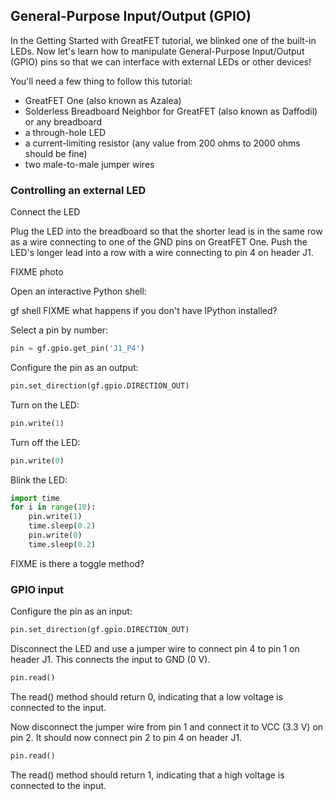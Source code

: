## General-Purpose Input/Output (GPIO)

In the Getting Started with GreatFET tutorial, we blinked one of the built-in
LEDs.  Now let's learn how to manipulate General-Purpose Input/Output (GPIO)
pins so that we can interface with external LEDs or other devices!

You'll need a few thing to follow this tutorial:

* GreatFET One (also known as Azalea)
* Solderless Breadboard Neighbor for GreatFET (also known as Daffodil) or any breadboard
* a through-hole LED
* a current-limiting resistor (any value from 200 ohms to 2000 ohms should be fine)
* two male-to-male jumper wires


### Controlling an external LED

Connect the LED

Plug the LED into the breadboard so that the shorter lead is in the same row as
a wire connecting to one of the GND pins on GreatFET One.  Push the LED's
longer lead into a row with a wire connecting to pin 4 on header J1.

FIXME photo

Open an interactive Python shell:

gf shell FIXME what happens if you don't have IPython installed?

Select a pin by number:

```python
pin = gf.gpio.get_pin('J1_P4')
```

Configure the pin as an output:

```python
pin.set_direction(gf.gpio.DIRECTION_OUT)
```

Turn on the LED:

```python
pin.write(1)
```

Turn off the LED:

```python
pin.write(0)
```

Blink the LED:

```python
import time
for i in range(10):
	pin.write(1)
	time.sleep(0.2)
	pin.write(0)
	time.sleep(0.2)
```

FIXME is there a toggle method?


### GPIO input

Configure the pin as an input:

```python
pin.set_direction(gf.gpio.DIRECTION_OUT)
```

Disconnect the LED and use a jumper wire to connect pin 4 to pin 1 on header
J1.  This connects the input to GND (0 V).

```python
pin.read()
```

The read() method should return 0, indicating that a low voltage is connected
to the input.

Now disconnect the jumper wire from pin 1 and connect it to VCC (3.3 V) on pin
2.  It should now connect pin 2 to pin 4 on header J1.

```python
pin.read()
```

The read() method should return 1, indicating that a high voltage is connected
to the input.
